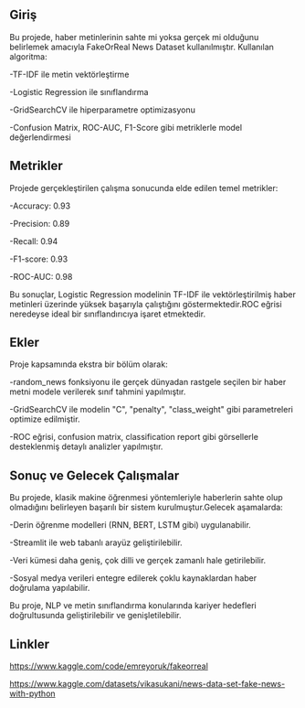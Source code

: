 ## Giriş

Bu projede, haber metinlerinin sahte mi yoksa gerçek mi olduğunu belirlemek amacıyla FakeOrReal News Dataset kullanılmıştır.
Kullanılan algoritma:

-TF-IDF ile metin vektörleştirme

-Logistic Regression ile sınıflandırma

-GridSearchCV ile hiperparametre optimizasyonu

-Confusion Matrix, ROC-AUC, F1-Score gibi metriklerle model değerlendirmesi

## Metrikler

Projede gerçekleştirilen çalışma sonucunda elde edilen temel metrikler:

-Accuracy: 0.93

-Precision: 0.89

-Recall: 0.94

-F1-score: 0.93

-ROC-AUC: 0.98

Bu sonuçlar, Logistic Regression modelinin TF-IDF ile vektörleştirilmiş haber metinleri üzerinde yüksek başarıyla çalıştığını göstermektedir.ROC eğrisi neredeyse ideal bir sınıflandırıcıya işaret etmektedir.

## Ekler

Proje kapsamında ekstra bir bölüm olarak:

-random_news fonksiyonu ile gerçek dünyadan rastgele seçilen bir haber metni modele verilerek sınıf tahmini yapılmıştır.

-GridSearchCV ile modelin "C", "penalty", "class_weight" gibi parametreleri optimize edilmiştir.

-ROC eğrisi, confusion matrix, classification report gibi görsellerle desteklenmiş detaylı analizler yapılmıştır.

## Sonuç ve Gelecek Çalışmalar

Bu projede, klasik makine öğrenmesi yöntemleriyle haberlerin sahte olup olmadığını belirleyen başarılı bir sistem kurulmuştur.Gelecek aşamalarda:

-Derin öğrenme modelleri (RNN, BERT, LSTM gibi) uygulanabilir.

-Streamlit ile web tabanlı arayüz geliştirilebilir.

-Veri kümesi daha geniş, çok dilli ve gerçek zamanlı hale getirilebilir.

-Sosyal medya verileri entegre edilerek çoklu kaynaklardan haber doğrulama yapılabilir.

Bu proje, NLP ve metin sınıflandırma konularında kariyer hedefleri doğrultusunda geliştirilebilir ve genişletilebilir.

## Linkler

https://www.kaggle.com/code/emreyoruk/fakeorreal

https://www.kaggle.com/datasets/vikasukani/news-data-set-fake-news-with-python

